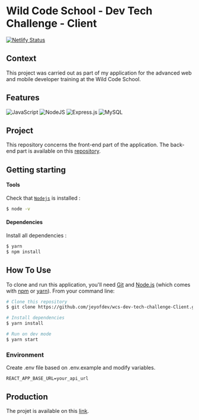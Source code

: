 # Wild Code School - Dev Tech Challenge - Client

[![Netlify Status](https://api.netlify.com/api/v1/badges/8ae95594-df17-4faa-aa46-6454a60b493f/deploy-status)](https://app.netlify.com/sites/jeremy-gregoire/deploys)

## Context

This project was carried out as part of my application for the advanced web and mobile developer training at the Wild Code School.

## Features

![JavaScript](https://img.shields.io/badge/javascript-%23323330.svg?style=for-the-badge&logo=javascript&logoColor=%23F7DF1E)
![NodeJS](https://img.shields.io/badge/node.js-6DA55F?style=for-the-badge&logo=node.js&logoColor=white)
![Express.js](https://img.shields.io/badge/express.js-%23404d59.svg?style=for-the-badge&logo=express&logoColor=%2361DAFB)
![MySQL](https://img.shields.io/badge/mysql-%2300f.svg?style=for-the-badge&logo=mysql&logoColor=white)

## Project

This repository concerns the front-end part of the application.
The back-end part is available on this [repository](https://github.com/jeyofdev/wcs-dev-tech-challenge-API).

## Getting starting

#### Tools

Check that [`Nodejs`](https://nodejs.org/en/download/) is installed :

```sh
$ node -v
```

#### Dependencies

Install all dependencies :

```sh
$ yarn
$ npm install
```

## How To Use

To clone and run this application, you'll need [Git](https://git-scm.com) and [Node.js](https://nodejs.org/en/download/) (which comes with [npm](http://npmjs.com) or [yarn](https://yarnpkg.com/)). From your command line:

```bash
# Clone this repository
$ git clone https://github.com/jeyofdev/wcs-dev-tech-challenge-Client.git

# Install dependencies
$ yarn install

# Run on dev mode
$ yarn start
```

### Environment

Create .env file based on .env.example and modify variables.

```env
REACT_APP_BASE_URL=your_api_url
```

## Production

The projet is available on this [link](https://jeyofdev.github.io/wcs-dev-tech-challenge-Client/).
